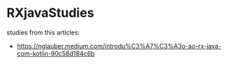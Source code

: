 # RXjavaStudies

studies from this articles:
 - https://nglauber.medium.com/introdu%C3%A7%C3%A3o-ao-rx-java-com-kotlin-90c58d184c6b
